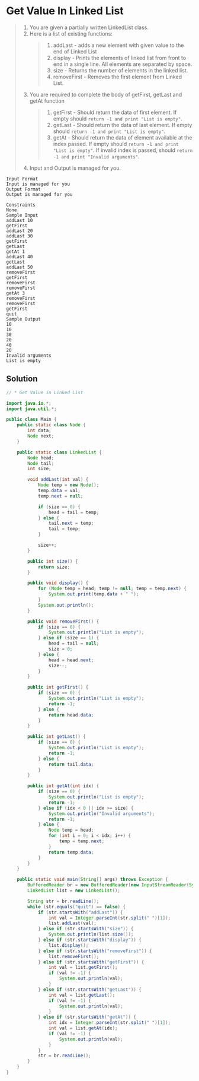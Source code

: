 # Get Value In Linked List

> 1. You are given a partially written LinkedList class.
> 2. Here is a list of existing functions:
>    > 1. addLast - adds a new element with given value to the end of Linked List
>    > 2. display - Prints the elements of linked list from front to end in a single line. All elements are separated by space.
>    > 3. size - Returns the number of elements in the linked list.
>    > 4. removeFirst - Removes the first element from Linked List.
> 3. You are required to complete the body of getFirst, getLast and getAt function
>    > 1. getFirst - Should return the data of first element. If empty should `return -1 and print "List is empty"`.
>    > 2. getLast - Should return the data of last element. If empty should `return -1 and print "List is empty"`.
>    > 3. getAt - Should return the data of element available at the index passed. If empty should `return -1 and print "List is empty"`. If invalid index is passed, should `return -1 and print "Invalid arguments"`.
> 4. Input and Output is managed for you.

```text
Input Format
Input is managed for you
Output Format
Output is managed for you

Constraints
None
Sample Input
addLast 10
getFirst
addLast 20
addLast 30
getFirst
getLast
getAt 1
addLast 40
getLast
addLast 50
removeFirst
getFirst
removeFirst
removeFirst
getAt 3
removeFirst
removeFirst
getFirst
quit
Sample Output
10
10
30
20
40
20
Invalid arguments
List is empty
```

## Solution

```java
// * Get Value in Linked List

import java.io.*;
import java.util.*;

public class Main {
    public static class Node {
        int data;
        Node next;
    }

    public static class LinkedList {
        Node head;
        Node tail;
        int size;

        void addLast(int val) {
            Node temp = new Node();
            temp.data = val;
            temp.next = null;

            if (size == 0) {
                head = tail = temp;
            } else {
                tail.next = temp;
                tail = temp;
            }

            size++;
        }

        public int size() {
            return size;
        }

        public void display() {
            for (Node temp = head; temp != null; temp = temp.next) {
                System.out.print(temp.data + " ");
            }
            System.out.println();
        }

        public void removeFirst() {
            if (size == 0) {
                System.out.println("List is empty");
            } else if (size == 1) {
                head = tail = null;
                size = 0;
            } else {
                head = head.next;
                size--;
            }
        }

        public int getFirst() {
            if (size == 0) {
                System.out.println("List is empty");
                return -1;
            } else {
                return head.data;
            }
        }

        public int getLast() {
            if (size == 0) {
                System.out.println("List is empty");
                return -1;
            } else {
                return tail.data;
            }
        }

        public int getAt(int idx) {
            if (size == 0) {
                System.out.println("List is empty");
                return -1;
            } else if (idx < 0 || idx >= size) {
                System.out.println("Invalid arguments");
                return -1;
            } else {
                Node temp = head;
                for (int i = 0; i < idx; i++) {
                    temp = temp.next;
                }
                return temp.data;
            }
        }
    }

    public static void main(String[] args) throws Exception {
        BufferedReader br = new BufferedReader(new InputStreamReader(System.in));
        LinkedList list = new LinkedList();

        String str = br.readLine();
        while (str.equals("quit") == false) {
            if (str.startsWith("addLast")) {
                int val = Integer.parseInt(str.split(" ")[1]);
                list.addLast(val);
            } else if (str.startsWith("size")) {
                System.out.println(list.size());
            } else if (str.startsWith("display")) {
                list.display();
            } else if (str.startsWith("removeFirst")) {
                list.removeFirst();
            } else if (str.startsWith("getFirst")) {
                int val = list.getFirst();
                if (val != -1) {
                    System.out.println(val);
                }
            } else if (str.startsWith("getLast")) {
                int val = list.getLast();
                if (val != -1) {
                    System.out.println(val);
                }
            } else if (str.startsWith("getAt")) {
                int idx = Integer.parseInt(str.split(" ")[1]);
                int val = list.getAt(idx);
                if (val != -1) {
                    System.out.println(val);
                }
            }
            str = br.readLine();
        }
    }
}
```
